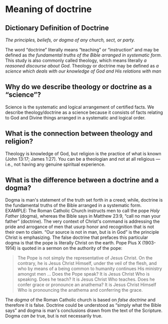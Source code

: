 # Meaning of doctrine

## Dictionary Definition of Doctrine

_The principles, beliefs, or dogma of any church, sect, or party._

The word “doctrine” literally means “teaching” or “instruction” and may be defined as _the fundamental truths of the Bible arranged in systematic form_. This study is also commonly called theology, which means literally _a reasoned discourse about God_. Theology or doctrine may be defined as _a science which deals with our knowledge of God and His relations with man_

## Why do we describe theology or doctrine as a “science”?

Science is the systematic and logical arrangement of certified facts. We describe theology/doctrine as a science because it consists of facts relating to God and Divine things arranged in a systematic and logical order.

## What is the connection between theology and religion?

Theology is knowledge of God, but religion is the practice of what is known (John 13:17; James 1:27). You can be a theologian and not at all religious — i.e., not having any genuine spiritual experience.

## What is the difference between a doctrine and a dogma?

Dogma is man's statement of the truth set forth in a creed; while, doctrine is the fundamental truths of the Bible arranged in a systematic form. EXAMPLE: The Roman Catholic Church instructs men to call the pope _Holy Father_ (dogma), whereas the Bible says in Matthew 23:9, “call no man your father” (doctrine). The very context of Christ's command is addressing the pride and arrogance of men that usurp honor and recognition that is not their own to claim. “Our source is not in man, but is in God” is the principle Christ is emphasizing. The false doctrine that prefaces this particular dogma is that the pope is literally Christ on the earth. Pope Pius X (1903-1914) is quoted in a sermon on the authority of the pope:

> The Pope is not simply the representative of Jesus Christ. On the contrary, he is Jesus Christ Himself, under the veil of the flesh, and who by means of a being common to humanity continues His ministry amongst men … Does the Pope speak? It is Jesus Christ Who is speaking. Does he teach? It is Jesus Christ Who teaches. Does he confer grace or pronounce an anathema? It is Jesus Christ Himself Who is pronouncing the anathema and conferring the grace.

The _dogma_ of the Roman Catholic church is based on _false doctrine_ and therefore it is false. Doctrine could be understood as “simply what the Bible says” and dogma is man's conclusions drawn from the text of the Scripture. Dogma _can be_ true, but is not necessarily true.
